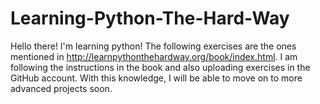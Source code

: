 # Learning-Python-The-Hard-Way

Hello there! I'm learning python! The following exercises are the ones mentioned in http://learnpythonthehardway.org/book/index.html. I am following the instructions in the book and also uploading exercises in the GitHub account.
With this knowledge, I will be able to move on to more advanced projects soon.


